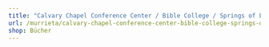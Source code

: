 ```yaml
---
title: "Calvary Chapel Conference Center / Bible College / Springs of Life Christian Bookstore"
url: /murrieta/calvary-chapel-conference-center-bible-college-springs-of-life-christian-bookstore/
shop: Bücher
---
```

